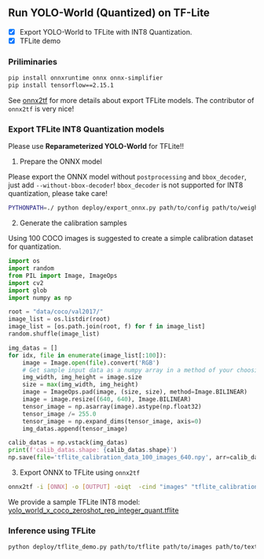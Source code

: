 ## Run YOLO-World (Quantized) on TF-Lite

- [x] Export YOLO-World to TFLite with INT8 Quantization.
- [x] TFLite demo

### Priliminaries

```bash
pip install onnxruntime onnx onnx-simplifier
pip install tensorflow==2.15.1
```

See [onnx2tf](https://github.com/PINTO0309/onnx2tf) for more details about export TFLite models.
The contributor of `onnx2tf` is very nice!

### Export TFLite INT8 Quantization models 

Please use **Reparameterized YOLO-World** for TFLite!!

1. Prepare the ONNX model

Please export the ONNX model without `postprocessing` and `bbox_decoder`, just add `--without-bbox-decoder`!
`bbox_decoder` is not supported for INT8 quantization, please take care!

```bash
PYTHONPATH=./ python deploy/export_onnx.py path/to/config path/to/weights --custom-text path/to/customtexts --opset 11 --without-bbox-decoder
```

2. Generate the calibration samples

Using 100 COCO images is suggested to create a simple calibration dataset for quantization.

```python
import os
import random
from PIL import Image, ImageOps
import cv2
import glob
import numpy as np

root = "data/coco/val2017/"
image_list = os.listdir(root)
image_list = [os.path.join(root, f) for f in image_list]
random.shuffle(image_list)

img_datas = []
for idx, file in enumerate(image_list[:100]):
    image = Image.open(file).convert('RGB')
    # Get sample input data as a numpy array in a method of your choosing.
    img_width, img_height = image.size
    size = max(img_width, img_height)
    image = ImageOps.pad(image, (size, size), method=Image.BILINEAR)
    image = image.resize((640, 640), Image.BILINEAR)
    tensor_image = np.asarray(image).astype(np.float32)
    tensor_image /= 255.0
    tensor_image = np.expand_dims(tensor_image, axis=0)
    img_datas.append(tensor_image)

calib_datas = np.vstack(img_datas)
print(f'calib_datas.shape: {calib_datas.shape}')
np.save(file='tflite_calibration_data_100_images_640.npy', arr=calib_datas)

```

3. Export ONNX to TFLite using `onnx2tf`

```bash
onnx2tf -i [ONNX] -o [OUTPUT] -oiqt  -cind "images" "tflite_calibration_data_100_images_640.npy" "[[[[0.,0.,0.]]]]" "[[[[1.,1.,1.]]]]"  -onimc "scores" "bboxes" --verbosity debug
```

We provide a sample TFLite INT8 model: [yolo_world_x_coco_zeroshot_rep_integer_quant.tflite](https://huggingface.co/wondervictor/YOLO-World/blob/main/yolo_x_coco_zeroshot_rep_integer_quant.tflite)

### Inference using TFLite

```bash
python deploy/tflite_demo.py path/to/tflite path/to/images path/to/texts

```